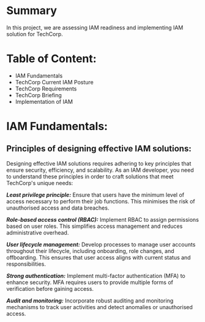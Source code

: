 # Summary
In this project, we are assessing IAM readiness and implementing IAM solution for TechCorp.

# Table of Content:
- IAM Fundamentals
- TechCorp Current IAM Posture
- TechCorp Requirements
- TechCorp Briefing
- Implementation of IAM 

# IAM Fundamentals:
## Principles of designing effective IAM solutions:
Designing effective IAM solutions requires adhering to key principles that ensure security, efficiency, and scalability. As an IAM developer, you need to understand these principles in order to craft solutions that meet TechCorp's unique needs:

_**Least privilege principle:**_ Ensure that users have the minimum level of access necessary to perform their job functions. This minimises the risk of unauthorised access and data breaches.

_**Role-based access control (RBAC):**_ Implement RBAC to assign permissions based on user roles. This simplifies access management and reduces administrative overhead.
  
_**User lifecycle management:**_ Develop processes to manage user accounts throughout their lifecycle, including onboarding, role changes, and offboarding. This ensures that user access aligns with current status and responsibilities.

_**Strong authentication:**_ Implement multi-factor authentication (MFA) to enhance security. MFA requires users to provide multiple forms of verification before gaining access.

_**Audit and monitoring:**_ Incorporate robust auditing and monitoring mechanisms to track user activities and detect anomalies or unauthorised access.
